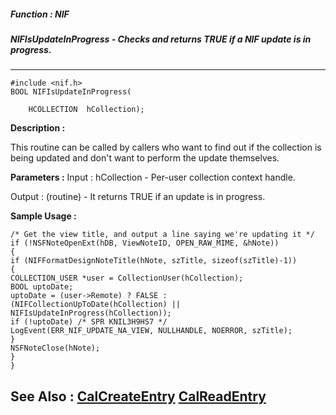 ##### Function : NIF
##### NIFIsUpdateInProgress - Checks and returns TRUE if a NIF update is in progress.
---
```
#include <nif.h>
BOOL NIFIsUpdateInProgress(

	HCOLLECTION  hCollection);
```
**Description :**

This routine can be called by callers who want to find out if the collection is 
being updated and don't want to perform the update themselves.

**Parameters :**
Input :
hCollection  -  Per-user collection context handle.


Output :
(routine)  -  It returns TRUE if an update is in progress. 



**Sample Usage :**
```
/* Get the view title, and output a line saying we're updating it */ 
if (!NSFNoteOpenExt(hDB, ViewNoteID, OPEN_RAW_MIME, &hNote))
{
if (NIFFormatDesignNoteTitle(hNote, szTitle, sizeof(szTitle)-1))
{
COLLECTION_USER *user = CollectionUser(hCollection);
BOOL uptoDate; 
uptoDate = (user->Remote) ? FALSE : (NIFCollectionUpToDate(hCollection) || 
NIFIsUpdateInProgress(hCollection));
if (!uptoDate) /* SPR KNIL3H9HS7 */
LogEvent(ERR_NIF_UPDATE_NA_VIEW, NULLHANDLE, NOERROR, szTitle);
}
NSFNoteClose(hNote);
}
}
```
**See Also :**
[CalCreateEntry](/reference/Func/CalCreateEntry)
[CalReadEntry](/reference/Func/CalReadEntry)
---
